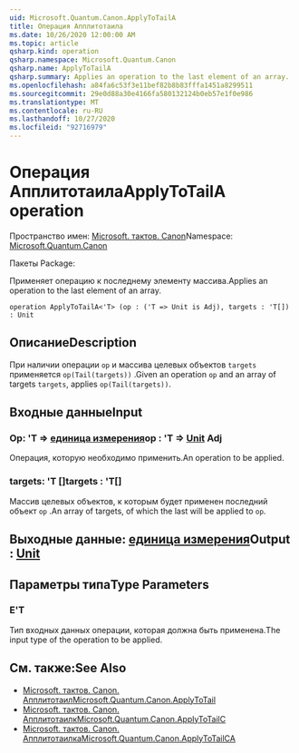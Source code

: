 ```yaml
---
uid: Microsoft.Quantum.Canon.ApplyToTailA
title: Операция Апплитотаила
ms.date: 10/26/2020 12:00:00 AM
ms.topic: article
qsharp.kind: operation
qsharp.namespace: Microsoft.Quantum.Canon
qsharp.name: ApplyToTailA
qsharp.summary: Applies an operation to the last element of an array.
ms.openlocfilehash: a84fa6c53f3e11bef82b8b83fffa1451a8299511
ms.sourcegitcommit: 29e0d88a30e4166fa580132124b0eb57e1f0e986
ms.translationtype: MT
ms.contentlocale: ru-RU
ms.lasthandoff: 10/27/2020
ms.locfileid: "92716979"
---
```

# <a name="applytotaila-operation"></a><span data-ttu-id="a9533-102">Операция Апплитотаила</span><span class="sxs-lookup"><span data-stu-id="a9533-102">ApplyToTailA operation</span></span>

<span data-ttu-id="a9533-103">Пространство имен: [Microsoft. тактов. Canon](xref:Microsoft.Quantum.Canon)</span><span class="sxs-lookup"><span data-stu-id="a9533-103">Namespace: [Microsoft.Quantum.Canon](xref:Microsoft.Quantum.Canon)</span></span>

<span data-ttu-id="a9533-104">Пакеты [](https://nuget.org/packages/)</span><span class="sxs-lookup"><span data-stu-id="a9533-104">Package: [](https://nuget.org/packages/)</span></span>


<span data-ttu-id="a9533-105">Применяет операцию к последнему элементу массива.</span><span class="sxs-lookup"><span data-stu-id="a9533-105">Applies an operation to the last element of an array.</span></span>

```qsharp
operation ApplyToTailA<'T> (op : ('T => Unit is Adj), targets : 'T[]) : Unit
```


## <a name="description"></a><span data-ttu-id="a9533-106">Описание</span><span class="sxs-lookup"><span data-stu-id="a9533-106">Description</span></span>

<span data-ttu-id="a9533-107">При наличии операции `op` и массива целевых объектов `targets` применяется `op(Tail(targets))` .</span><span class="sxs-lookup"><span data-stu-id="a9533-107">Given an operation `op` and an array of targets `targets`, applies `op(Tail(targets))`.</span></span>

## <a name="input"></a><span data-ttu-id="a9533-108">Входные данные</span><span class="sxs-lookup"><span data-stu-id="a9533-108">Input</span></span>

### <a name="op--t--unit-adj"></a><span data-ttu-id="a9533-109">Op: 'T => [единица измерения](xref:microsoft.quantum.lang-ref.unit)</span><span class="sxs-lookup"><span data-stu-id="a9533-109">op : 'T => [Unit](xref:microsoft.quantum.lang-ref.unit) Adj</span></span>

<span data-ttu-id="a9533-110">Операция, которую необходимо применить.</span><span class="sxs-lookup"><span data-stu-id="a9533-110">An operation to be applied.</span></span>


### <a name="targets--t"></a><span data-ttu-id="a9533-111">targets: 'T []</span><span class="sxs-lookup"><span data-stu-id="a9533-111">targets : 'T[]</span></span>

<span data-ttu-id="a9533-112">Массив целевых объектов, к которым будет применен последний объект `op` .</span><span class="sxs-lookup"><span data-stu-id="a9533-112">An array of targets, of which the last will be applied to `op`.</span></span>



## <a name="output--unit"></a><span data-ttu-id="a9533-113">Выходные данные: [единица измерения](xref:microsoft.quantum.lang-ref.unit)</span><span class="sxs-lookup"><span data-stu-id="a9533-113">Output : [Unit](xref:microsoft.quantum.lang-ref.unit)</span></span>



## <a name="type-parameters"></a><span data-ttu-id="a9533-114">Параметры типа</span><span class="sxs-lookup"><span data-stu-id="a9533-114">Type Parameters</span></span>

### <a name="t"></a><span data-ttu-id="a9533-115">Е</span><span class="sxs-lookup"><span data-stu-id="a9533-115">'T</span></span>

<span data-ttu-id="a9533-116">Тип входных данных операции, которая должна быть применена.</span><span class="sxs-lookup"><span data-stu-id="a9533-116">The input type of the operation to be applied.</span></span>

## <a name="see-also"></a><span data-ttu-id="a9533-117">См. также:</span><span class="sxs-lookup"><span data-stu-id="a9533-117">See Also</span></span>

- [<span data-ttu-id="a9533-118">Microsoft. тактов. Canon. Апплитотаил</span><span class="sxs-lookup"><span data-stu-id="a9533-118">Microsoft.Quantum.Canon.ApplyToTail</span></span>](xref:Microsoft.Quantum.Canon.ApplyToTail)
- [<span data-ttu-id="a9533-119">Microsoft. тактов. Canon. Апплитотаилк</span><span class="sxs-lookup"><span data-stu-id="a9533-119">Microsoft.Quantum.Canon.ApplyToTailC</span></span>](xref:Microsoft.Quantum.Canon.ApplyToTailC)
- [<span data-ttu-id="a9533-120">Microsoft. тактов. Canon. Апплитотаилка</span><span class="sxs-lookup"><span data-stu-id="a9533-120">Microsoft.Quantum.Canon.ApplyToTailCA</span></span>](xref:Microsoft.Quantum.Canon.ApplyToTailCA)